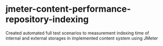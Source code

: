 # jmeter-content-performance-repository-indexing
Created automated full test scenarios to measurement indexing time of internal and external storages in implemented content system using JMeter
